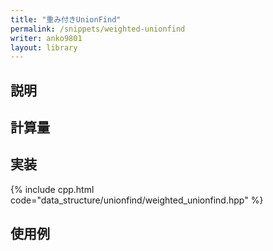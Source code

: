 ```yaml
---
title: "重み付きUnionFind"
permalink: /snippets/weighted-unionfind
writer: anko9801
layout: library
---
```


## 説明

## 計算量

## 実装

{% include cpp.html code="data_structure/unionfind/weighted_unionfind.hpp" %}

## 使用例

